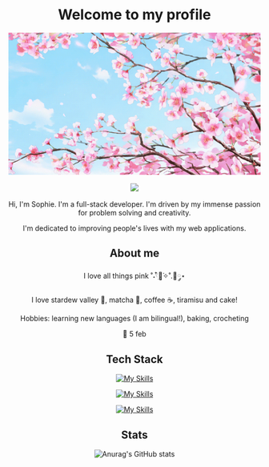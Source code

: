 <div align="center">
<h1>Welcome to my profile</h1>
  
<img src="https://github.com/ippotheboxer/ippotheboxer/blob/main/tumblr_de77e011d54d8cf8f390d902cd863a87_2a7a827d_540.gif" />

![](https://komarev.com/ghpvc/?username=ippotheboxer&color=FFCFEF)

<p>Hi, I'm Sophie. I'm a full-stack developer. I'm driven by my immense passion for problem solving and creativity.</p>
<p>I'm dedicated to improving people's lives with my web applications.</p>

<h2>About me</h2>
<p>I love all things pink ˚˖𓍢ִ໋🌷͙֒✧˚.🎀༘⋆</p>
<p>I love stardew valley 🐓, matcha 🍵, coffee ☕, tiramisu and cake!</p>
<p>Hobbies: learning new languages (I am bilingual!), baking, crocheting</p>
<p>🍰 5 feb</p>

<h2>Tech Stack</h2>

[![My Skills](https://skillicons.dev/icons?i=react,tailwind,typescript&theme=light)](https://skillicons.dev)

[![My Skills](https://skillicons.dev/icons?i=nodejs,express&theme=light)](https://skillicons.dev)

[![My Skills](https://skillicons.dev/icons?i=postgresql&theme=light)](https://skillicons.dev)

<h2>Stats</h2>

![Anurag's GitHub stats](https://github-readme-stats.vercel.app/api?username=ippotheboxer&show_icons=true&bg_color=FFEDFF&title_color=AD6A90&icon_color=FB9AD1)

</div>
<!--
**ippotheboxer/ippotheboxer** is a ✨ _special_ ✨ repository because its `README.md` (this file) appears on your GitHub profile.

Here are some ideas to get you started:

- 🔭 I’m currently working on ...
- 🌱 I’m currently learning ...
- 👯 I’m looking to collaborate on ...
- 🤔 I’m looking for help with ...
- 💬 Ask me about ...
- 📫 How to reach me: ...
- 😄 Pronouns: ...
- ⚡ Fun fact: ...
-->
